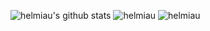 ![helmiau's github stats](https://github-readme-stats.vercel.app/api?username=helmiau&hide=["issues","prs"]&show_icons=true&theme=tokyonight&langs_count=5)
<img src="https://komarev.com/ghpvc/?username=helmiau&label=Profile%20views&color=0e75b6&style=flat" alt="helmiau" />
<img src="https://github-readme-stats.vercel.app/api/top-langs?username=helmiau&show_icons=true&locale=en&layout=compact" alt="helmiau" />
